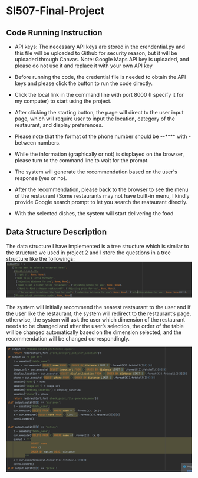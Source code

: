 # SI507-Final-Project



## Code Running Instruction 
  - API keys: The necessary API keys are stored in the crendential.py and this file will be uploaded to Github for security reason, but it will be uploaded               through Canvas. Note: Google Maps API key is uploaded, and please do not use it and replace it with your own API key </br>
  
  - Before running the code, the credential file is needed to obtain the API keys and please click the button to run the code directly. </br>
  - Click the local link in the command line with port 8000 (I specify it for my computer) to start using the project.</br>
  - After clicking the starting button, the page will direct to the user input page, which will require user to input the location, category of the restaurant, and display preferences. </br>
  - Please note that the format of the phone number should be ***-***-**** with - between numbers.
  - While the information (graphically or not) is displayed on the browser, please turn to the command line to wait for the prompt.</br>
  - The system will generate the recommendation based on the user's response (yes or no).</br>
  - After the recommendation, please back to the browser to see the menu of the restaurant (Some restaurants may not have built-in menu, I kindly provide Google search prompt to let you search the reataurant directly.</br>
  - With the selected dishes, the system will start delivering the food</br>

## Data Structure Description
The data structure I have implemented is a tree structure which is similar to the structure we used in project 2 and I store the questions in a tree structure like the followings:</br>
![alt text](https://github.com/YuanChengRua/SI507-Final-Project/blob/main/%E6%88%AA%E5%B1%8F2022-04-24%20%E4%B8%8B%E5%8D%886.00.09.png?raw=true)

The system will initially recommend the nearest restaurant to the user and if the user like the restaurant, the system will redirect to the restaurant’s page, otherwise, the system will ask the user which dimension of the restaurant needs to be changed and after the user’s selection, the order of the table will be changed automatically based on the dimension selected; and the recommendation will be changed correspondingly. </br>

![alt text](https://github.com/YuanChengRua/SI507-Final-Project/blob/main/%E6%88%AA%E5%B1%8F2022-04-24%20%E4%B8%8B%E5%8D%886.00.36.png?raw=true)




